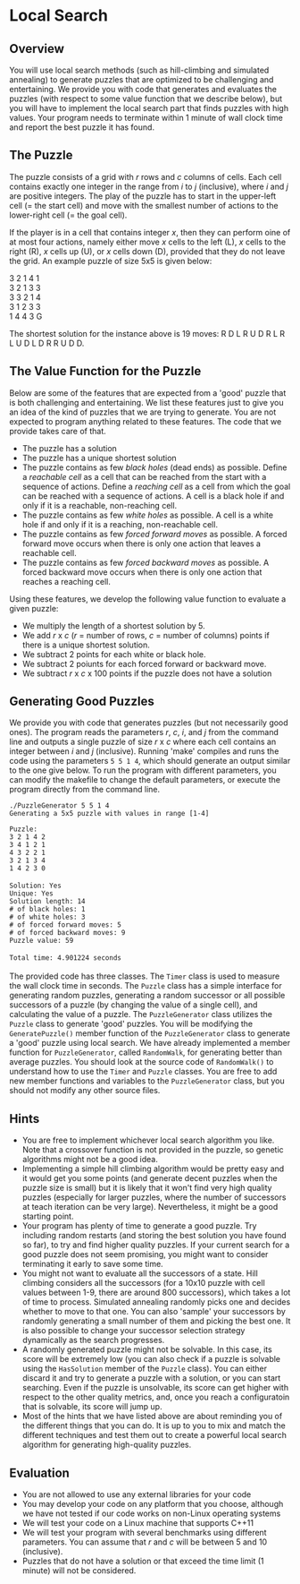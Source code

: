 # Local Search

## Overview

You will use local search methods (such as hill-climbing and simulated annealing) to generate puzzles that are optimized to be challenging and entertaining. We provide you with code that generates and evaluates the puzzles (with respect to some value function that we describe below), but you will have to  implement the local search part that finds puzzles with high values. Your program needs to terminate within 1 minute of wall clock time and report the best puzzle it has found.

## The Puzzle

The puzzle consists of a grid with *r* rows and *c* columns of cells. Each cell contains exactly one integer in the range from *i* to *j* (inclusive), where *i* and *j* are positive integers. The play of the puzzle has to start in the upper-left cell (= the start cell) and move with the smallest number of actions to the lower-right cell (= the goal cell).

If the player is in a cell that contains integer *x*, then they can perform oine of at most four actions, namely either move *x* cells to the left (L), *x* cells to the right (R), *x* cells up (U), or *x* cells down (D), provided that they do not leave the grid. An example puzzle of size 5x5 is given below:

3 2 1 4 1 <br />
3 2 1 3 3 <br />
3 3 2 1 4 <br />
3 1 2 3 3 <br />
1 4 4 3 G <br />

The shortest solution for the instance above is 19 moves: R D L R U D R L R L U D L D R R U D D.

## The Value Function for the Puzzle

Below are some of the features that are expected from a 'good' puzzle that is both challenging and entertaining. We list these features just to give you an idea of the kind of puzzles that we are trying to generate. You are not expected to program anything related to these features. The code that we provide takes care of that.
- The puzzle has a solution
- The puzzle has a unique shortest solution
- The puzzle contains as few *black holes* (dead ends) as possible. Define a *reachable cell* as a cell that can be reached from the start with a sequence of actions. Define a *reaching cell* as a cell from which the goal can be reached with a sequence of actions. A cell is a black hole if and only if it is a reachable, non-reaching cell.
- The puzzle contains as few *white holes* as possible. A cell is a white hole if and only if it is a reaching, non-reachable cell.
- The puzzle contains as few *forced forward moves* as possible. A forced forward move occurs when there is only one action that leaves a reachable cell.
- The puzzle contains as few *forced backward moves* as possible. A forced backward move occurs when there is only one action that reaches a reaching cell.

Using these features, we develop the following value function to evaluate a given puzzle:
- We multiply the length of a shortest solution by 5.
- We add *r* x *c* (*r* = number of rows, *c* = number of columns) points if there is a unique shortest solution.
- We subtract 2 points for each white or black hole.
- We subtract 2 poiunts for each forced forward or backward move.
- We subtract *r* x *c* x 100 points if the puzzle does not have a solution

## Generating Good Puzzles

We provide you with code that generates puzzles (but not necessarily good ones). The program reads the parameters *r*, *c*, *i*, and *j* from the command line and outputs a single puzzle of size *r* x *c* where each cell contains an integer between *i* and *j* (inclusive). Running 'make' compiles and runs the code using the parameters `5 5 1 4`, which should generate an output similar to the one give below. To run the program with different parameters, you can modify the makefile to change the default parameters, or execute the program directly from the command line. 

`./PuzzleGenerator 5 5 1 4` <br />
`Generating a 5x5 puzzle with values in range [1-4]` <br />

`Puzzle:` <br />
`3 2 1 4 2` <br />
`3 4 1 2 1` <br />
`4 3 2 2 1` <br />
`3 2 1 3 4` <br />
`1 4 2 3 0` <br />
<br />
`Solution: Yes` <br />
`Unique: Yes` <br />
`Solution length: 14` <br />
`# of black holes: 1` <br />
`# of white holes: 3` <br />
`# of forced forward moves: 5` <br />
`# of forced backward moves: 9` <br />
`Puzzle value: 59` <br />
<br />
`Total time: 4.901224 seconds` <br />
<br />
The provided code has three classes. The `Timer` class is used to measure the wall clock time in seconds. The `Puzzle` class has a simple interface for generating random puzzles, generating a random successor or all possible successors of a puzzle (by changing the value of a single cell), and calculating the value of a puzzle. The `PuzzleGenerator` class utilizes the `Puzzle` class to generate 'good' puzzles. You will be modifying the `GeneratePuzzle()` member function of the `PuzzleGenerator` class to generate a 'good' puzzle using local search. We have already implemented a member function for `PuzzleGenerator`, called `RandomWalk`, for generating better than average puzzles. You should look at the source code of `RandomWalk()` to understand how to use the `Timer` and `Puzzle` classes. You are free to add new member functions and variables to the `PuzzleGenerator` class, but you should not modify any other source files.

## Hints
- You are free to implement whichever local search algorithm you like. Note that a crossover function is not provided in the puzzle, so genetic algorithms might not be a good idea.
- Implementing a simple hill climbing algorithm would be pretty easy and it would get you some points (and generate decent puzzles when the puzzle size is small) but it is likely that it won't find very high quality puzzles (especially for larger puzzles, where the number of successors at teach iteration can be very large). Nevertheless, it might be a good starting point.
- Your program has plenty of time to generate a good puzzle. Try including random restarts (and storing the best solution you have found so far), to try and find higher quality puzzles. If your current search for a good puzzle does not seem promising, you might want to consider terminating it early to save some time.
- You might not want to evaluate all the successors of a state. Hill climbing considers all the successors (for a 10x10 puzzle with cell values between 1-9, there are around 800 successors), which takes a lot of time to process. Simulated annealing randomly picks one and decides whether to move to that one. You can also 'sample' your successors by randomly generating a small number of them and picking the best one. It is also possible to change your successor selection strategy dynamically as the search progresses.
- A randomly generated puzzle might not be solvable. In this case, its score will be extremely low (you can also check if a puzzle is solvable using the `HasSolution` member of the `Puzzle` class). You can either discard it and try to generate a puzzle with a solution, or you can start searching. Even if the puzzle is unsolvable, its score can get higher with respect to the other quality metrics, and, once you reach a configuratoin that is solvable, its score will jump up.
- Most of the hints that we have listed above are about reminding you of the different things that you can do. It is up to you to mix and match the different techniques and test them out to create a powerful local search algorithm for generating high-quality puzzles.

## Evaluation
- You are not allowed to use any external libraries for your code
- You may develop your code on any platform that you choose, although we have not tested if our code works on non-Linux operating systems
- We will test your code on a Linux machine that supports C++11
- We will test your program with several benchmarks using different parameters. You can assume that *r* and *c* will be between 5 and 10 (inclusive). 
- Puzzles that do not have a solution or that exceed the time limit (1 minute) will not be considered.

